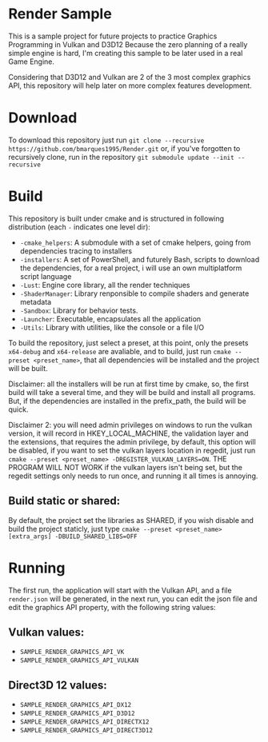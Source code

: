 # Render Sample

This is a sample project for future projects to practice Graphics Programming in Vulkan and D3D12
Because the zero planning of a really simple engine is hard, I'm creating this sample to be later
used in a real Game Engine.

Considering that D3D12 and Vulkan are 2 of the 3 most complex graphics API, this repository will
help later on more complex features development.

# Download

To download this repository just run `git clone --recursive https://github.com/bmarques1995/Render.git` or,
if you've forgotten to recursively clone, run in the repository `git submodule update --init --recursive`

# Build

This repository is built under cmake and is structured in following distribution (each `-` indicates
one level dir):

- `-cmake_helpers`: A submodule with a set of cmake helpers, going from dependencies tracing to installers
- `-installers`: A set of PowerShell, and futurely Bash, scripts to download the dependencies, for a real project, i will use an own multiplatform script language
- `-Lust`: Engine core library, all the render techniques
- `-ShaderManager`: Library renponsible to compile shaders and generate metadata
- `-Sandbox`: Library for behavior tests.
- `-Launcher`: Executable, encapsulates all the application
- `-Utils`: Library with utilities, like the console or a file I/O

To build the repository, just select a preset, at this point, only the presets `x64-debug` and `x64-release`
are avaliable, and to build, just run `cmake --preset <preset_name>`, that all dependencies will be installed
and the project will be built.

Disclaimer: all the installers will be run at first time by cmake, so, the first build will take a several time,
and they will be build and install all programs. But, if the dependencies are installed in the prefix_path, the build
will be quick.

Disclaimer 2: you will need admin privileges on windows to run the vulkan version, it will record in HKEY_LOCAL_MACHINE,
the validation layer and the extensions, that requires the admin privilege, by default, this option will be disabled,
if you want to set the vulkan layers location in regedit, just run `cmake --preset <preset_name> -DREGISTER_VULKAN_LAYERS=ON`.
THE PROGRAM WILL NOT WORK if the vulkan layers isn't being set, but the regedit settings only needs to run once, and running it all times is annoying.

## Build static or shared:

By default, the project set the libraries as SHARED, if you wish disable and build the project staticly, just type `cmake --preset <preset_name> [extra_args] -DBUILD_SHARED_LIBS=OFF`

# Running

The first run, the application will start with the Vulkan API, and a file `render.json` will be generated, in the next run,
you can edit the json file and edit the graphics API property, with the following string values:

## Vulkan values:

- `SAMPLE_RENDER_GRAPHICS_API_VK`
- `SAMPLE_RENDER_GRAPHICS_API_VULKAN`

## Direct3D 12 values:

- `SAMPLE_RENDER_GRAPHICS_API_DX12`
- `SAMPLE_RENDER_GRAPHICS_API_D3D12`
- `SAMPLE_RENDER_GRAPHICS_API_DIRECTX12`
- `SAMPLE_RENDER_GRAPHICS_API_DIRECT3D12`

